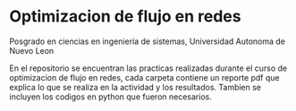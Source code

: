 # Optimizacion de flujo en redes
Posgrado en ciencias en ingeniería de sistemas, Universidad Autonoma de Nuevo Leon

En el repositorio se encuentran las practicas realizadas durante el curso de optimizacion de flujo en redes, cada carpeta contiene un reporte pdf que explica lo que se realiza en la actividad y los resultados. Tambien se incluyen los codigos en python que fueron necesarios.

